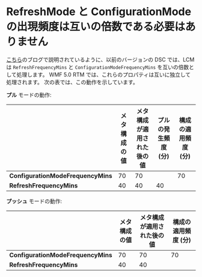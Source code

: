 # RefreshMode と ConfigurationMode の出現頻度は互いの倍数である必要はありません

[こちら](http://blogs.msdn.com/b/powershell/archive/2013/12/09/understanding-meta-configuration-in-windows-powershell-desired-state-configuration.aspx)のブログで説明されているように、以前のバージョンの DSC では、LCM は `RefreshFrequencyMins` と `ConfigurationModeFrequencyMins` を互いの倍数として処理します。 WMF 5.0 RTM では、これらのプロパティは互いに独立して処理されます。 次の表では、この動作を示しています。

**プル** モードの動作: 

|                                  |**メタ構成の値**|**メタ構成が適用された後の値**|**プルの発生頻度 (分)**|**構成の適用頻度 (分)**|
|----------------------------------|-------------------------------|---------------------------------------------|------------------------------------|------------------------------------------------|
|**ConfigurationModeFrequencyMins**|70                             |70                                           |                                    |70                                              |
|**RefreshFrequencyMins**          |40                             |40                                           |40                                  |                                                |

**プッシュ** モードの動作:

|                                  |**メタ構成の値**|**メタ構成が適用された後の値**|**構成の適用頻度 (分)**|
|----------------------------------|-------------------------------|---------------------------------------------|------------------------------------------------|
|**ConfigurationModeFrequencyMins**|70                             |70                                           |70                                              |
|**RefreshFrequencyMins**          |40                             |40                                           |                                                |
<!--HONumber=Mar16_HO2-->
